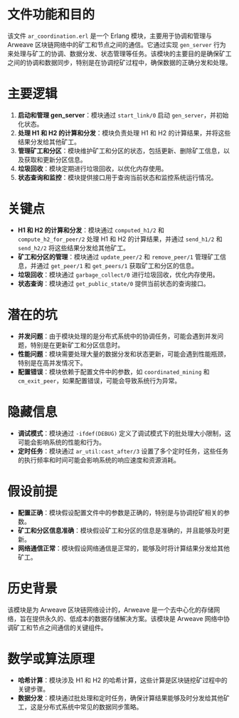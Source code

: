 # 文件功能和目的
该文件 `ar_coordination.erl` 是一个 Erlang 模块，主要用于协调和管理与 Arweave 区块链网络中的矿工和节点之间的通信。它通过实现 `gen_server` 行为来处理与矿工的协调、数据分发、状态管理等任务。该模块的主要目的是确保矿工之间的协调和数据同步，特别是在协调挖矿过程中，确保数据的正确分发和处理。

# 主要逻辑
1. **启动和管理 gen_server**：模块通过 `start_link/0` 启动 `gen_server`，并初始化状态。
2. **处理 H1 和 H2 的计算和分发**：模块负责处理 H1 和 H2 的计算结果，并将这些结果分发给其他矿工。
3. **管理矿工和分区**：模块维护矿工和分区的状态，包括更新、删除矿工信息，以及获取和更新分区信息。
4. **垃圾回收**：模块定期进行垃圾回收，以优化内存使用。
5. **状态查询和监控**：模块提供接口用于查询当前状态和监控系统运行情况。

# 关键点
- **H1 和 H2 的计算和分发**：模块通过 `computed_h1/2` 和 `compute_h2_for_peer/2` 处理 H1 和 H2 的计算结果，并通过 `send_h1/2` 和 `send_h2/2` 将这些结果分发给其他矿工。
- **矿工和分区的管理**：模块通过 `update_peer/2` 和 `remove_peer/1` 管理矿工信息，并通过 `get_peer/1` 和 `get_peers/1` 获取矿工和分区的信息。
- **垃圾回收**：模块通过 `garbage_collect/0` 进行垃圾回收，优化内存使用。
- **状态查询**：模块通过 `get_public_state/0` 提供当前状态的查询接口。

# 潜在的坑
- **并发问题**：由于模块处理的是分布式系统中的协调任务，可能会遇到并发问题，特别是在更新矿工和分区信息时。
- **性能问题**：模块需要处理大量的数据分发和状态更新，可能会遇到性能瓶颈，特别是在高并发情况下。
- **配置错误**：模块依赖于配置文件中的参数，如 `coordinated_mining` 和 `cm_exit_peer`，如果配置错误，可能会导致系统行为异常。

# 隐藏信息
- **调试模式**：模块通过 `-ifdef(DEBUG)` 定义了调试模式下的批处理大小限制，这可能会影响系统的性能和行为。
- **定时任务**：模块通过 `ar_util:cast_after/3` 设置了多个定时任务，这些任务的执行频率和时间可能会影响系统的响应速度和资源消耗。

# 假设前提
- **配置正确**：模块假设配置文件中的参数是正确的，特别是与协调挖矿相关的参数。
- **矿工和分区信息准确**：模块假设矿工和分区的信息是准确的，并且能够及时更新。
- **网络通信正常**：模块假设网络通信是正常的，能够及时将计算结果分发给其他矿工。

# 历史背景
该模块是为 Arweave 区块链网络设计的，Arweave 是一个去中心化的存储网络，旨在提供永久的、低成本的数据存储解决方案。该模块是 Arweave 网络中协调矿工和节点之间通信的关键组件。

# 数学或算法原理
- **哈希计算**：模块涉及 H1 和 H2 的哈希计算，这些计算是区块链挖矿过程中的关键步骤。
- **数据分发**：模块通过批处理和定时任务，确保计算结果能够及时分发给其他矿工，这是分布式系统中常见的数据同步策略。